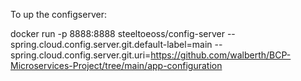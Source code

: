 To up the configserver:

docker run -p 8888:8888 steeltoeoss/config-server --spring.cloud.config.server.git.default-label=main --spring.cloud.config.server.git.uri=https://github.com/walberth/BCP-Microservices-Project/tree/main/app-configuration
